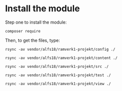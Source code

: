 Install the module
===================

Step one to install the module:

`composer require`

Then, to get the files, type:

`rsync -av vendor/alfs18/ramverk1-projekt/config ./`

`rsync -av vendor/alfs18/ramverk1-projekt/content ./`

`rsync -av vendor/alfs18/ramverk1-projekt/src ./`

`rsync -av vendor/alfs18/ramverk1-projekt/test ./`

`rsync -av vendor/alfs18/ramverk1-projekt/view ./`
